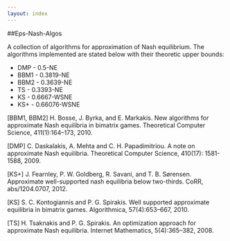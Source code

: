 ```yaml
---
layout: index
---
```

##Eps-Nash-Algos

A collection of algorithms for approximation of Nash equilibrium. The algorithms
implemented are stated below with their theoretic upper bounds:

- DMP - 0.5-NE
- BBM1 - 0.3819-NE
- BBM2 - 0.3639-NE
- TS - 0.3393-NE
- KS - 0.6667-WSNE
- KS+ - 0.66076-WSNE

[BBM1, BBM2] H. Bosse, J. Byrka, and E. Markakis. New algorithms for approximate Nash equilibria in
bimatrix games. Theoretical Computer Science, 411(1):164–173, 2010.

[DMP] C. Daskalakis, A. Mehta and C. H. Papadimitriou. A note on approximate Nash equilibria.
  Theoretical Computer Science, 410(17): 1581-1588, 2009.

[KS+] J. Fearnley, P. W. Goldberg, R. Savani, and T. B. Sørensen. Approximate well-supported
nash equilibria below two-thirds. CoRR, abs/1204.0707, 2012.

[KS] S. C. Kontogiannis and P. G. Spirakis. Well supported approximate equilibria in bimatrix
games. Algorithmica, 57(4):653–667, 2010.

[TS] H. Tsaknakis and P. G. Spirakis. An optimization approach for approximate Nash equilibria.
Internet Mathematics, 5(4):365–382, 2008.
